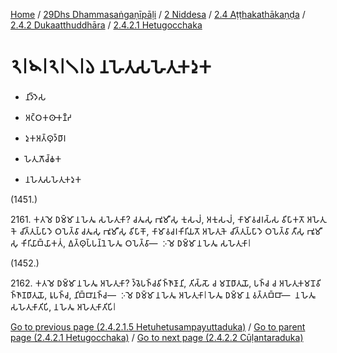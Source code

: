
[Home](/) / [29Dhs Dhammasaṅgaṇīpāḷi](../../../../../29Dhs.md) / [2 Niddesa](../../../../2.md) / [2.4 Aṭṭhakathākaṇḍa](../../../2.4.md) / [2.4.2 Dukaatthuddhāra](../../2.4.2.md) / [2.4.2.1 Hetugocchaka](../2.4.2.1.md)

# 𑁨𑁇𑁪𑁇𑁨𑁇𑁧𑁇𑁬 𑀦𑀳𑁂𑀢𑀼𑀲𑀳𑁂𑀢𑀼𑀓𑀤𑀼𑀓

* 𑀦𑀺𑀤𑁆𑀤𑁂𑀲

* 𑀅𑀝𑁆𑀞𑀓𑀣𑀸𑀓𑀡𑁆𑀟

* 𑀤𑀼𑀓𑀅𑀢𑁆𑀣𑀼𑀤𑁆𑀥𑀸𑀭

* 𑀳𑁂𑀢𑀼𑀕𑁄𑀘𑁆𑀙𑀓

* 𑀦𑀳𑁂𑀢𑀼𑀲𑀳𑁂𑀢𑀼𑀓𑀤𑀼𑀓

(1451.)

2161\. 𑀓𑀢𑀫𑁂 𑀥𑀫𑁆𑀫𑀸 𑀦 𑀳𑁂𑀢𑀽 𑀲𑀳𑁂𑀢𑀼𑀓𑀸? 𑀘𑀢𑀽𑀲𑀼 𑀪𑀽𑀫𑀻𑀲𑀼 𑀓𑀼𑀲𑀮𑀁, 𑀅𑀓𑀼𑀲𑀮𑀁, 𑀓𑀸𑀫𑀸𑀯𑀘𑀭𑀲𑁆𑀲 𑀯𑀺𑀧𑀸𑀓𑀢𑁄 𑀅𑀳𑁂𑀢𑀼𑀓𑁂 𑀘𑀺𑀢𑁆𑀢𑀼𑀧𑁆𑀧𑀸𑀤𑁂 𑀞𑀧𑁂𑀢𑁆𑀯𑀸 𑀘𑀢𑀽𑀲𑀼 𑀪𑀽𑀫𑀻𑀲𑀼 𑀯𑀺𑀧𑀸𑀓𑁄, 𑀓𑀸𑀫𑀸𑀯𑀘𑀭𑀓𑀺𑀭𑀺𑀬𑀢𑁄 𑀅𑀳𑁂𑀢𑀼𑀓𑁂 𑀘𑀺𑀢𑁆𑀢𑀼𑀧𑁆𑀧𑀸𑀤𑁂 𑀞𑀧𑁂𑀢𑁆𑀯𑀸 𑀢𑀻𑀲𑀼 𑀪𑀽𑀫𑀻𑀲𑀼 𑀓𑀺𑀭𑀺𑀬𑀸𑀩𑁆𑀬𑀸𑀓𑀢𑀁, 𑀏𑀢𑁆𑀣𑀼𑀧𑁆𑀧𑀦𑁆𑀦𑁂 𑀳𑁂𑀢𑀽 𑀞𑀧𑁂𑀢𑁆𑀯𑀸—  𑀇𑀫𑁂 𑀥𑀫𑁆𑀫𑀸 𑀦 𑀳𑁂𑀢𑀽 𑀲𑀳𑁂𑀢𑀼𑀓𑀸𑁇

(1452.)

2162\. 𑀓𑀢𑀫𑁂 𑀥𑀫𑁆𑀫𑀸 𑀦 𑀳𑁂𑀢𑀽 𑀅𑀳𑁂𑀢𑀼𑀓𑀸? 𑀤𑁆𑀯𑁂𑀧𑀜𑁆𑀘𑀯𑀺𑀜𑁆𑀜𑀸𑀡𑀸𑀦𑀺, 𑀢𑀺𑀲𑁆𑀲𑁄 𑀘 𑀫𑀦𑁄𑀥𑀸𑀢𑀼𑀬𑁄, 𑀧𑀜𑁆𑀘 𑀘 𑀅𑀳𑁂𑀢𑀼𑀓𑀫𑀦𑁄𑀯𑀺𑀜𑁆𑀜𑀸𑀡𑀥𑀸𑀢𑀼𑀬𑁄, 𑀭𑀽𑀧𑀜𑁆𑀘, 𑀦𑀺𑀩𑁆𑀩𑀸𑀦𑀜𑁆𑀘—  𑀇𑀫𑁂 𑀥𑀫𑁆𑀫𑀸 𑀦 𑀳𑁂𑀢𑀽 𑀅𑀳𑁂𑀢𑀼𑀓𑀸𑁇 𑀳𑁂𑀢𑀽 𑀥𑀫𑁆𑀫𑀸 𑀦 𑀯𑀢𑁆𑀢𑀩𑁆𑀩𑀸—  𑀦 𑀳𑁂𑀢𑀽 𑀲𑀳𑁂𑀢𑀼𑀓𑀸𑀢𑀺𑀧𑀺, 𑀦 𑀳𑁂𑀢𑀽 𑀅𑀳𑁂𑀢𑀼𑀓𑀸𑀢𑀺𑀧𑀺𑁇

[Go to previous page (2.4.2.1.5 Hetuhetusampayuttaduka)](2.4.2.1.5.md) / [Go to parent page (2.4.2.1 Hetugocchaka)](../2.4.2.1.md) / [Go to next page (2.4.2.2 Cūḷantaraduka)](../2.4.2.2.md)


